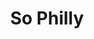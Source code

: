 ---
pid: ch416
title: So Philly
location_transcription: City Hall or wherever
coordinates: "[-75.163022886251, 39.952253708874]"
zipcode: '19150'
gen_neighborhood: Northwest Philadelphia
neighborhood: Cedarbrook
outside_phl: 
age: '34'
age_range: 30-39
instagram: 
image_file_name: ch_416.jpg
proposal_transcription: |-
  So at each entrance would be a statue that represents Philly
  A pretzel statue, cheesesteak state and scrapple and frying pan statue
topic: Food
topic_summary: 0, 0
type: Sculpture Statue
keywords_other: 
credit: Stephanie SIR
image_labels: 
twitter: 
facebook: 
permalink: "/monuments/ch416/"
layout: item-page
---